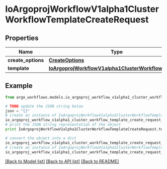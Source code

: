 # IoArgoprojWorkflowV1alpha1ClusterWorkflowTemplateCreateRequest


## Properties

Name | Type | Description | Notes
------------ | ------------- | ------------- | -------------
**create_options** | [**CreateOptions**](CreateOptions.md) |  | [optional] 
**template** | [**IoArgoprojWorkflowV1alpha1ClusterWorkflowTemplate**](IoArgoprojWorkflowV1alpha1ClusterWorkflowTemplate.md) |  | [optional] 

## Example

```python
from argo_workflows.models.io_argoproj_workflow_v1alpha1_cluster_workflow_template_create_request import IoArgoprojWorkflowV1alpha1ClusterWorkflowTemplateCreateRequest

# TODO update the JSON string below
json = "{}"
# create an instance of IoArgoprojWorkflowV1alpha1ClusterWorkflowTemplateCreateRequest from a JSON string
io_argoproj_workflow_v1alpha1_cluster_workflow_template_create_request_instance = IoArgoprojWorkflowV1alpha1ClusterWorkflowTemplateCreateRequest.from_json(json)
# print the JSON string representation of the object
print IoArgoprojWorkflowV1alpha1ClusterWorkflowTemplateCreateRequest.to_json()

# convert the object into a dict
io_argoproj_workflow_v1alpha1_cluster_workflow_template_create_request_dict = io_argoproj_workflow_v1alpha1_cluster_workflow_template_create_request_instance.to_dict()
# create an instance of IoArgoprojWorkflowV1alpha1ClusterWorkflowTemplateCreateRequest from a dict
io_argoproj_workflow_v1alpha1_cluster_workflow_template_create_request_form_dict = io_argoproj_workflow_v1alpha1_cluster_workflow_template_create_request.from_dict(io_argoproj_workflow_v1alpha1_cluster_workflow_template_create_request_dict)
```
[[Back to Model list]](../README.md#documentation-for-models) [[Back to API list]](../README.md#documentation-for-api-endpoints) [[Back to README]](../README.md)



